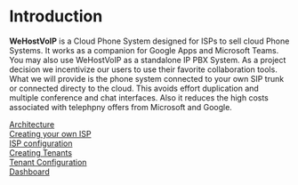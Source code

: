 # Introduction #

**WeHostVoIP** is a Cloud Phone System designed for ISPs to sell cloud Phone Systems. It works as a companion for Google Apps and Microsoft Teams. You may also use WeHostVoIP as a standalone IP PBX System. As a project decision we incentivize our users to use their favorite collaboration tools. What we will provide is the phone system connected to your own SIP trunk or connected directy to the cloud. This avoids effort duplication and multiple conference and chat interfaces. Also it reduces the high costs associated with telephpny offers from Microsoft and Google.  

[Architecture](architecture.md)\
[Creating your own ISP](isp.md)\
[ISP configuration](isp_configuration.md)\
[Creating Tenants](tenants.md)\
[Tenant Configuration](tenant_configuration.md)\
[Dashboard](dashboard.md)



